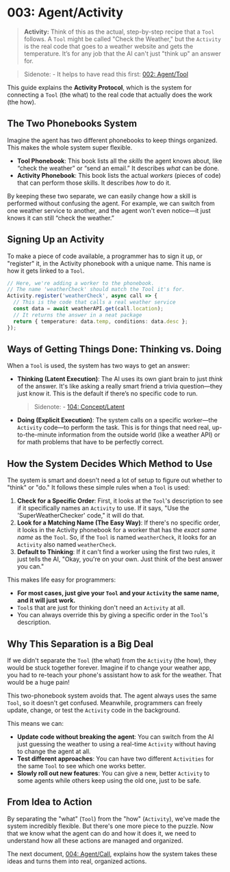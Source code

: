 # 003: Agent/Activity

> **Activity:** Think of this as the actual, step-by-step recipe that a `Tool` follows. A `Tool` might be called "Check the Weather," but the `Activity` is the real code that goes to a weather website and gets the temperature. It’s for any job that the AI can't just "think up" an answer for.

> Sidenote: - It helps to have read this first: [002: Agent/Tool](./002_agent_tool.md)

This guide explains the **Activity Protocol**, which is the system for connecting a `Tool` (the what) to the real code that actually does the work (the how).

## The Two Phonebooks System

Imagine the agent has two different phonebooks to keep things organized. This makes the whole system super flexible.

- **Tool Phonebook**: This book lists all the *skills* the agent knows about, like “check the weather” or “send an email.” It describes *what* can be done.
- **Activity Phonebook**: This book lists the actual *workers* (pieces of code) that can perform those skills. It describes *how* to do it.

By keeping these two separate, we can easily change how a skill is performed without confusing the agent. For example, we can switch from one weather service to another, and the agent won't even notice—it just knows it can still “check the weather.”

## Signing Up an Activity

To make a piece of code available, a programmer has to sign it up, or "register" it, in the Activity phonebook with a unique name. This name is how it gets linked to a `Tool`.

```typescript
// Here, we're adding a worker to the phonebook.
// The name 'weatherCheck' should match the Tool it's for.
Activity.register('weatherCheck', async call => {
  // This is the code that calls a real weather service
  const data = await weatherAPI.get(call.location);
  // It returns the answer in a neat package
  return { temperature: data.temp, conditions: data.desc };
});
```

## Ways of Getting Things Done: Thinking vs. Doing

When a `Tool` is used, the system has two ways to get an answer:

- **Thinking (Latent Execution)**: The AI uses its own giant brain to just *think* of the answer. It's like asking a really smart friend a trivia question—they just know it. This is the default if there’s no specific code to run.
  > Sidenote: - [104: Concept/Latent](./104_concept_latent.md)
- **Doing (Explicit Execution)**: The system calls on a specific worker—the `Activity` code—to perform the task. This is for things that need real, up-to-the-minute information from the outside world (like a weather API) or for math problems that have to be perfectly correct.

## How the System Decides Which Method to Use

The system is smart and doesn't need a lot of setup to figure out whether to "think" or "do." It follows these simple rules when a `Tool` is used:

1.  **Check for a Specific Order**: First, it looks at the `Tool`'s description to see if it specifically names an `Activity` to use. If it says, "Use the 'SuperWeatherChecker' code," it will do that.
2.  **Look for a Matching Name (The Easy Way)**: If there's no specific order, it looks in the Activity phonebook for a worker that has the *exact same name* as the `Tool`. So, if the `Tool` is named `weatherCheck`, it looks for an `Activity` also named `weatherCheck`.
3.  **Default to Thinking**: If it can't find a worker using the first two rules, it just tells the AI, "Okay, you're on your own. Just think of the best answer you can."

This makes life easy for programmers:

- **For most cases, just give your `Tool` and your `Activity` the same name, and it will just work.**
- `Tool`s that are just for thinking don't need an `Activity` at all.
- You can always override this by giving a specific order in the `Tool`'s description.

## Why This Separation is a Big Deal

If we didn't separate the `Tool` (the what) from the `Activity` (the how), they would be stuck together forever. Imagine if to change your weather app, you had to re-teach your phone's assistant how to ask for the weather. That would be a huge pain!

This two-phonebook system avoids that. The agent always uses the same `Tool`, so it doesn't get confused. Meanwhile, programmers can freely update, change, or test the `Activity` code in the background.

This means we can:

- **Update code without breaking the agent**: You can switch from the AI just guessing the weather to using a real-time `Activity` without having to change the agent at all.
- **Test different approaches**: You can have two different `Activities` for the same `Tool` to see which one works better.
- **Slowly roll out new features**: You can give a new, better `Activity` to some agents while others keep using the old one, just to be safe.

## From Idea to Action

By separating the "what" (`Tool`) from the "how" (`Activity`), we've made the system incredibly flexible. But there's one more piece to the puzzle. Now that we know what the agent can do and how it does it, we need to understand how all these actions are managed and organized.

The next document, [004: Agent/Call](./004_agent_call.md), explains how the system takes these ideas and turns them into real, organized actions.